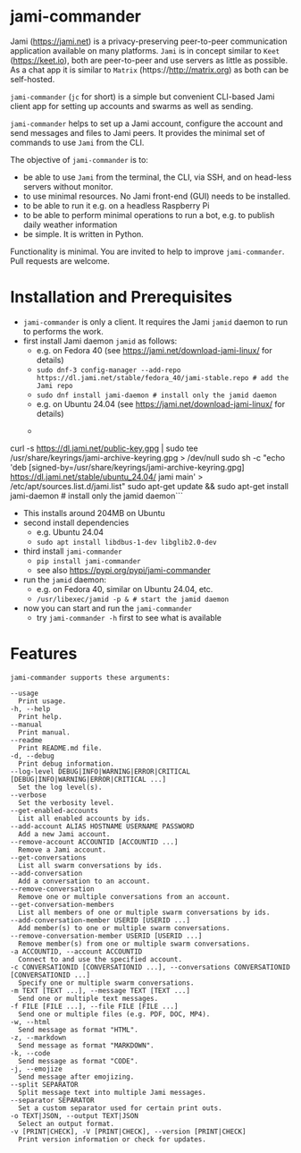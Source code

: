 # jami-commander

Jami (https://jami.net) is a privacy-preserving peer-to-peer communication application available on many platforms. `Jami` is in concept similar to `Keet` (https://keet.io), both are peer-to-peer and use servers as little as possible. As a chat app it is similar to `Matrix` (https://http://matrix.org) as both can be self-hosted.

`jami-commander` (`jc` for short) is a simple but convenient CLI-based Jami client app for setting up accounts and swarms as well as sending.

`jami-commander` helps to set up a Jami account, configure the account and send messages and files to Jami peers. It provides the minimal set of commands to use `Jami` from the CLI.

The objective of `jami-commander` is to:

+ be able to use `Jami` from the terminal, the CLI, via SSH, and on head-less servers without monitor.
+ to use minimal resources. No Jami front-end (GUI) needs to be installed.
+ to be able to run it e.g. on a headless Raspberry Pi
+ to be able to perform minimal operations to run a bot, e.g. to publish daily weather information
+ be simple. It is written in Python.

Functionality is minimal. You are invited to help to improve `jami-commander`. Pull requests are welcome.

# Installation and Prerequisites

+ `jami-commander` is only a client. It requires the Jami `jamid` daemon to run to performs the work.
+ first install Jami daemon `jamid` as follows:
  + e.g. on Fedora 40 (see https://jami.net/download-jami-linux/ for details)
  + `sudo dnf-3 config-manager --add-repo https://dl.jami.net/stable/fedora_40/jami-stable.repo # add the Jami repo`
  + `sudo dnf install jami-daemon # install only the jamid daemon`
  + e.g. on Ubuntu 24.04 (see https://jami.net/download-jami-linux/ for details)
  + ```sudo apt install gnupg dirmngr ca-certificates curl --no-install-recommends
curl -s https://dl.jami.net/public-key.gpg | sudo tee /usr/share/keyrings/jami-archive-keyring.gpg > /dev/null
sudo sh -c "echo 'deb [signed-by=/usr/share/keyrings/jami-archive-keyring.gpg] https://dl.jami.net/stable/ubuntu_24.04/ jami main' > /etc/apt/sources.list.d/jami.list"
sudo apt-get update && sudo apt-get install jami-daemon # install only the jamid daemon```
  + This installs around 204MB on Ubuntu
+ second install dependencies
  + e.g. Ubuntu 24.04
  + `sudo apt install libdbus-1-dev libglib2.0-dev`
+ third install `jami-commander`
  + `pip install jami-commander`
  + see also https://pypi.org/pypi/jami-commander
+ run the `jamid` daemon:
  + e.g. on Fedora 40, similar on Ubuntu 24.04, etc.
  + `/usr/libexec/jamid -p & # start the jamid daemon`
+ now you can start and run the `jami-commander`
  + try `jami-commander -h` first to see what is available

# Features

```
jami-commander supports these arguments:

--usage
  Print usage.
-h, --help
  Print help.
--manual
  Print manual.
--readme
  Print README.md file.
-d, --debug
  Print debug information.
--log-level DEBUG|INFO|WARNING|ERROR|CRITICAL [DEBUG|INFO|WARNING|ERROR|CRITICAL ...]
  Set the log level(s).
--verbose
  Set the verbosity level.
--get-enabled-accounts
  List all enabled accounts by ids.
--add-account ALIAS HOSTNAME USERNAME PASSWORD
  Add a new Jami account.
--remove-account ACCOUNTID [ACCOUNTID ...]
  Remove a Jami account.
--get-conversations
  List all swarm conversations by ids.
--add-conversation
  Add a conversation to an account.
--remove-conversation
  Remove one or multiple conversations from an account.
--get-conversation-members
  List all members of one or multiple swarm conversations by ids.
--add-conversation-member USERID [USERID ...]
  Add member(s) to one or multiple swarm conversations.
--remove-conversation-member USERID [USERID ...]
  Remove member(s) from one or multiple swarm conversations.
-a ACCOUNTID, --account ACCOUNTID
  Connect to and use the specified account.
-c CONVERSATIONID [CONVERSATIONID ...], --conversations CONVERSATIONID [CONVERSATIONID ...]
  Specify one or multiple swarm conversations.
-m TEXT [TEXT ...], --message TEXT [TEXT ...]
  Send one or multiple text messages.
-f FILE [FILE ...], --file FILE [FILE ...]
  Send one or multiple files (e.g. PDF, DOC, MP4).
-w, --html
  Send message as format "HTML".
-z, --markdown
  Send message as format "MARKDOWN".
-k, --code
  Send message as format "CODE".
-j, --emojize
  Send message after emojizing.
--split SEPARATOR
  Split message text into multiple Jami messages.
--separator SEPARATOR
  Set a custom separator used for certain print outs.
-o TEXT|JSON, --output TEXT|JSON
  Select an output format.
-v [PRINT|CHECK], -V [PRINT|CHECK], --version [PRINT|CHECK]
  Print version information or check for updates.
```
